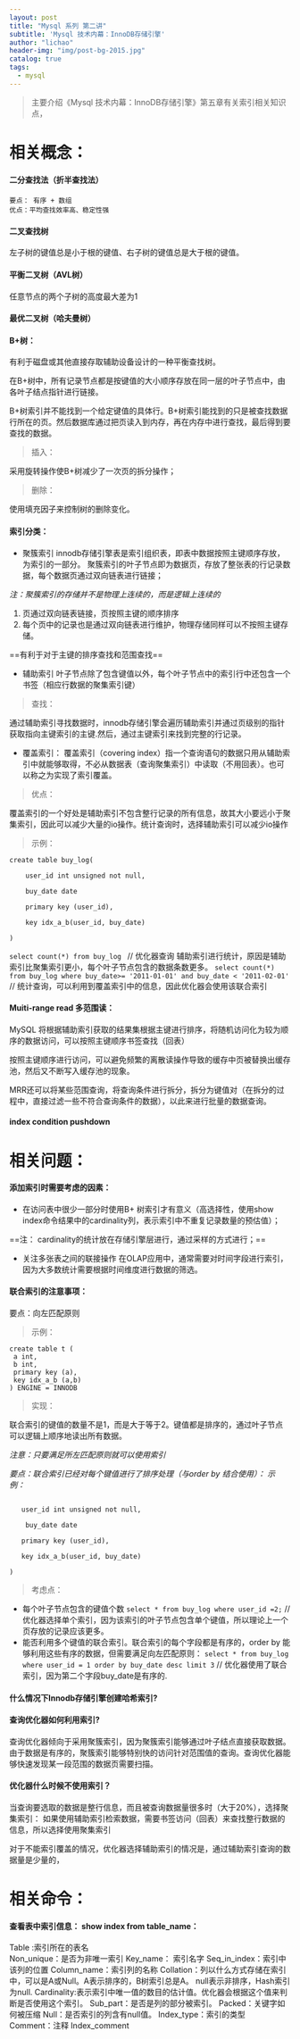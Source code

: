```yaml
---
layout: post
title: "Mysql 系列 第二讲"
subtitle: 'Mysql 技术内幕：InnoDB存储引擎'
author: "lichao"
header-img: "img/post-bg-2015.jpg"
catalog: true
tags:
  - mysql
---
```


> 主要介绍《Mysql 技术内幕：InnoDB存储引擎》第五章有关索引相关知识点，


# 相关概念：
#### 二分查找法（折半查找法）
    要点： 有序 + 数组
    优点：平均查找效率高、稳定性强
#### 二叉查找树
左子树的键值总是小于根的键值、右子树的键值总是大于根的键值。

#### 平衡二叉树（AVL树）

任意节点的两个子树的高度最大差为1

#### 最优二叉树（哈夫曼树）
#### B+树：
有利于磁盘或其他直接存取辅助设备设计的一种平衡查找树。

在B+树中，所有记录节点都是按键值的大小顺序存放在同一层的叶子节点中，由各叶子结点指针进行链接。

B+树索引并不能找到一个给定键值的具体行。B+树索引能找到的只是被查找数据行所在的页。然后数据库通过把页读入到内存，再在内存中进行查找，最后得到要查找的数据。

> 插入：

  采用旋转操作使B+树减少了一次页的拆分操作；
  
> 删除：

  使用填充因子来控制树的删除变化。
#### 索引分类：
* 聚簇索引
innodb存储引擎表是索引组织表，即表中数据按照主键顺序存放，为索引的一部分。
聚簇索引的叶子节点即为数据页，存放了整张表的行记录数据，每个数据页通过双向链表进行链接；
<!--注：聚簇索引的存储并不是物理上连续的，而是逻辑上连续的-->
*注：聚簇索引的存储并不是物理上连续的，而是逻辑上连续的*
1.  页通过双向链表链接，页按照主键的顺序排序
2.  每个页中的记录也是通过双向链表进行维护，物理存储同样可以不按照主键存储。

==有利于对于主键的排序查找和范围查找==

* 辅助索引
叶子节点除了包含键值以外，每个叶子节点中的索引行中还包含一个书签（相应行数据的聚集索引键）

> 查找：

   通过辅助索引寻找数据时，innodb存储引擎会遍历辅助索引并通过页级别的指针获取指向主键索引的主键.然后，通过主键索引来找到完整的行记录。
   
* 覆盖索引：
覆盖索引（covering index）指一个查询语句的数据只用从辅助索引中就能够取得，不必从数据表（查询聚集索引）中读取（不用回表）。也可以称之为实现了索引覆盖。

> 优点：

覆盖索引的一个好处是辅助索引不包含整行记录的所有信息，故其大小要远小于聚集索引，因此可以减少大量的io操作。统计查询时，选择辅助索引可以减少io操作

> 示例：

```
create table buy_log(

    user_id int unsigned not null,

    buy_date date

    primary key (user_id),

    key idx_a_b(user_id, buy_date)

)
```

`select count(*) from buy_log `
// 优化器查询 辅助索引进行统计，原因是辅助索引比聚集索引更小，每个叶子节点包含的数据条数更多。
`select count(*) from buy_log where buy_date>= '2011-01-01' and buy_date < '2011-02-01'`  
// 统计查询，可以利用到覆盖索引中的信息，因此优化器会使用该联合索引

#### Muiti-range read 多范围读：
MySQL 将根据辅助索引获取的结果集根据主键进行排序，将随机访问化为较为顺序的数据访问，可以按照主键顺序书签查找（回表）

按照主键顺序进行访问，可以避免频繁的离散读操作导致的缓存中页被替换出缓存池，然后又不断写入缓存池的现象。

MRR还可以将某些范围查询，将查询条件进行拆分，拆分为键值对（在拆分的过程中，直接过滤一些不符合查询条件的数据），以此来进行批量的数据查询。
       
#### index condition pushdown



# 相关问题：
#### 添加索引时需要考虑的因素：

* 在访问表中很少一部分时使用B+ 树索引才有意义（高选择性，使用show index命令结果中的cardinality列，表示索引中不重复记录数量的预估值）；

==注： cardinality的统计放在存储引擎层进行，通过采样的方式进行；==

* 关注多张表之间的联接操作
在OLAP应用中，通常需要对时间字段进行索引，因为大多数统计需要根据时间维度进行数据的筛选。

#### 联合索引的注意事项：
要点：向左匹配原则

> 示例：

``` 
create table t (
 a int,
 b int,
 primary key (a),
 key idx_a_b (a,b)
) ENGINE = INNODB
```

> 实现：

  联合索引的键值的数量不是1，而是大于等于2。键值都是排序的，通过叶子节点可以逻辑上顺序地读出所有数据。

*注意：只要满足所左匹配原则就可以使用索引*


*要点：联合索引已经对每个键值进行了排序处理（与order by 结合使用）：
示例：*


```create table buy_log(

   user_id int unsigned not null,

    buy_date date

   primary key (user_id),

   key idx_a_b(user_id, buy_date)

)
```

> 考虑点：

* 每个叶子节点包含的键值个数
`select * from buy_log where user_id =2;`  // 优化器选择单个索引，因为该索引的叶子节点包含单个键值，所以理论上一个页存放的记录应该更多。
* 能否利用多个键值的联合索引。联合索引的每个字段都是有序的，order by 能够利用这些有序的数据，但需要满足向左匹配原则：
`select * from buy_log where user_id = 1 order by buy_date desc limit 3`   // 优化器使用了联合索引，因为第二个字段buy_date是有序的.

#### 什么情况下Innodb存储引擎创建哈希索引?
#### 查询优化器如何利用索引?

查询优化器倾向于采用聚簇索引，因为聚簇索引能够通过叶子结点直接获取数据。由于数据是有序的，聚簇索引能够特别快的访问针对范围值的查询。查询优化器能够快速发现某一段范围的数据页需要扫描。

#### 优化器什么时候不使用索引？

当查询要选取的数据是整行信息，而且被查询数据量很多时（大于20%），选择聚集索引：
如果使用辅助索引检索数据，需要书签访问（回表）来查找整行数据的信息，所以选择使用聚集索引

对于不能索引覆盖的情况，优化器选择辅助索引的情况是，通过辅助索引查询的数据量是少量的，

# 相关命令：
#### 查看表中索引信息： show index from table_name：

Table :索引所在的表名           
Non_unique：是否为非唯一索引
Key_name： 索引名字
Seq_in_index：索引中该列的位置
Column_name：索引列的名称
Collation：列以什么方式存储在索引中，可以是A或Null。A表示排序的，B树索引总是A。 null表示非排序，Hash索引为null.
Cardinality:表示索引中唯一值的数目的估计值。优化器会根据这个值来判断是否使用这个索引。
Sub_part：是否是列的部分被索引。
Packed：关键字如何被压缩
Null：是否索引的列含有null值。
Index_type：索引的类型
Comment：注释
Index_comment


